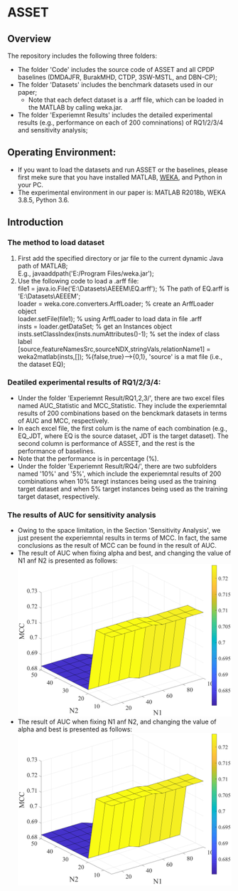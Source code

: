 # ASSET
## Overview
The repository includes the following three folders:
* The folder 'Code' includes the source code of ASSET and all CPDP baselines (DMDAJFR, BurakMHD, CTDP, 3SW-MSTL, and DBN-CP);
* The folder 'Datasets' includes the benchmark datasets used in our paper;
   * Note that each defect dataset is a .arff file, which can be loaded in the MATLAB by calling weka.jar.
* The folder 'Experiemnt Results' includes the detailed experimental results (e.g., performance on each of 200 comninations) of RQ1/2/3/4 and sensitivity analysis;

## Operating Environment: 
* If you want to load the datasets and run ASSET or the baselines, please first meke sure that you have installed MATLAB, [WEKA](https://www.cs.waikato.ac.nz/ml/weka/index.html), and Python in your PC.
* The experimental environment in our paper is: MATLAB R2018b, WEKA 3.8.5, Python 3.6. 

## Introduction
### The method to load dataset
1. First add the specified directory or jar file to the current dynamic Java path of MATLAB;  
   E.g., javaaddpath('E:/Program Files/weka.jar');  
2. Use the following code to load a .arff file:  
    file1 = java.io.File('E:\Datasets\AEEEM\EQ.arff'); % The path of EQ.arff is 'E:\Datasets\AEEEM\';  
    loader = weka.core.converters.ArffLoader;  % create an ArffLoader object  
    loader.setFile(file1);  % using ArffLoader to load data in file .arff  
    insts = loader.getDataSet; % get an Instances object  
    insts.setClassIndex(insts.numAttributes()-1); %  set the index of class label  
    [source,featureNamesSrc,sourceNDX,stringVals,relationName1] = weka2matlab(insts,[]); %{false,true}-->{0,1}, 'source' is a mat file (i.e., the dataset EQ);  

### Deatiled experimental results of RQ1/2/3/4:
* Under the folder 'Experiemnt Result/RQ1,2,3/', there are two excel files named AUC_Statistic and MCC_Statistic. They include the experiemntal results of 200 combinations based on the benckmark datasets in terms of AUC and MCC, respectively.
* In each excel file, the first colum is the name of each combination (e.g., EQ_JDT, where EQ is the source dataset, JDT is the target dataset). The second column is performance of ASSET, and the rest is the performance of baselines.
* Note that the performance is in percentage (%).
* Under the folder 'Experiemnt Result/RQ4/', there are two subfolders named '10%' and '5%', which include the experiemntal results of 200 combinations when 10% taregt instances being used as the training target dataset and when 5% target instances being used as the training target dataset, respectively.


### The results of AUC for sensitivity analysis
* Owing to the space limitation, in the Section 'Sensitivity Analysis', we just present the experiemntal results in terms of MCC. In fact, the same conclusions as the result of MCC can be found in the result of AUC.
 * The result of AUC when fixing alpha and best, and changing the value of N1 anf N2 is presented as follows:
  ![The effect of N1 and N2 on the performance of ASSET in terms of AUC](https://github.com/Anonymous-ASSET/ASSET/blob/main/Experiment%20Results/Sensitivity%20Analysis/3DGrid_AUC_N1_N2.jpg)
 * The result of AUC when fixing N1 anf N2, and changing the value of alpha and best is presented as follows:
  ![The effect of alpha and beta on the performance of ASSET in terms of AUC](https://github.com/Anonymous-ASSET/ASSET/blob/main/Experiment%20Results/Sensitivity%20Analysis/3DGrid_AUC_N1_N2.jpg)
   
